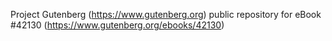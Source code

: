 Project Gutenberg (https://www.gutenberg.org) public repository for eBook #42130 (https://www.gutenberg.org/ebooks/42130)
